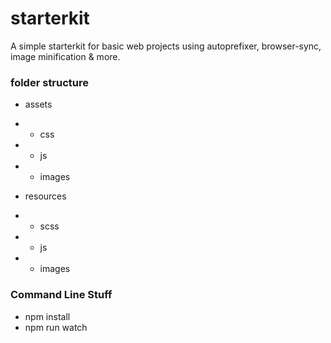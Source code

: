 # starterkit

A simple starterkit for basic web projects using autoprefixer, browser-sync, image minification & more.

### folder structure

- assets
- - css
- - js
- - images

- resources
- - scss
- - js
- - images

### Command Line Stuff

- npm install
- npm run watch

